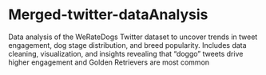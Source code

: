 # Merged-twitter-dataAnalysis
Data analysis of the WeRateDogs Twitter dataset to uncover trends in tweet engagement, dog stage distribution, and breed popularity. Includes data cleaning, visualization, and insights revealing that “doggo” tweets drive higher engagement and Golden Retrievers are most common
